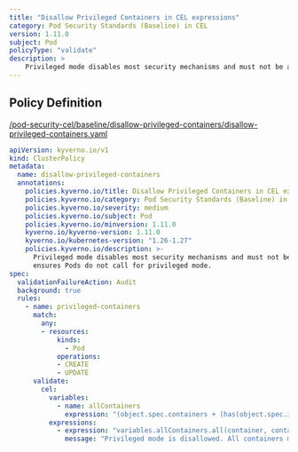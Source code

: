 ```yaml
---
title: "Disallow Privileged Containers in CEL expressions"
category: Pod Security Standards (Baseline) in CEL
version: 1.11.0
subject: Pod
policyType: "validate"
description: >
    Privileged mode disables most security mechanisms and must not be allowed. This policy ensures Pods do not call for privileged mode.
---
```


## Policy Definition
<a href="https://github.com/kyverno/policies/raw/main//pod-security-cel/baseline/disallow-privileged-containers/disallow-privileged-containers.yaml" target="-blank">/pod-security-cel/baseline/disallow-privileged-containers/disallow-privileged-containers.yaml</a>

```yaml
apiVersion: kyverno.io/v1
kind: ClusterPolicy
metadata:
  name: disallow-privileged-containers
  annotations:
    policies.kyverno.io/title: Disallow Privileged Containers in CEL expressions
    policies.kyverno.io/category: Pod Security Standards (Baseline) in CEL
    policies.kyverno.io/severity: medium
    policies.kyverno.io/subject: Pod
    policies.kyverno.io/minversion: 1.11.0
    kyverno.io/kyverno-version: 1.11.0
    kyverno.io/kubernetes-version: "1.26-1.27"
    policies.kyverno.io/description: >-
      Privileged mode disables most security mechanisms and must not be allowed. This policy
      ensures Pods do not call for privileged mode.
spec:
  validationFailureAction: Audit
  background: true
  rules:
    - name: privileged-containers
      match:
        any:
        - resources:
            kinds:
              - Pod
            operations:
            - CREATE
            - UPDATE
      validate:
        cel:
          variables:
            - name: allContainers
              expression: "(object.spec.containers + (has(object.spec.initContainers) ? object.spec.initContainers : []) + (has(object.spec.ephemeralContainers) ? object.spec.ephemeralContainers : []))"
          expressions:
            - expression: "variables.allContainers.all(container, container.?securityContext.?privileged.orValue(false) == false)"
              message: "Privileged mode is disallowed. All containers must set the securityContext.privileged field to `false` or unset the field."

```
